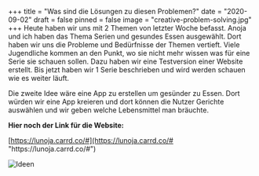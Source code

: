 +++
title = "Was sind die Lösungen zu diesen Problemen?"
date = "2020-09-02"
draft = false
pinned = false
image = "creative-problem-solving.jpg"
+++
Heute haben wir uns mit 2 Themen von letzter Woche befasst. Anoja und ich haben das Thema Serien und gesundes Essen ausgewählt. Dort haben wir uns die Probleme und Bedürfnisse der Themen vertieft. Viele Jugendliche kommen an den Punkt, wo sie nicht mehr wissen was für eine Serie sie schauen sollen. Dazu haben wir eine Testversion einer Website erstellt. Bis jetzt haben wir 1 Serie beschrieben und wird werden schauen wie es weiter läuft.

Die zweite Idee wäre eine App zu erstellen um gesünder zu Essen. Dort würden wir eine App kreieren und dort können die Nutzer Gerichte auswählen und wir geben welche Lebensmittel man bräuchte.

**Hier noch der Link für die Website:** <!--StartFragment-->

[https://lunoja.carrd.co/#](https://lunoja.carrd.co/# "https\://lunoja.carrd.co/#")

<!--EndFragment-->

![Ideen](blatt-ideen-1-.jpg)